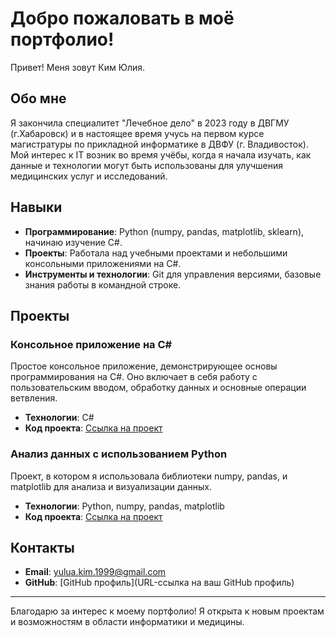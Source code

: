 # Добро пожаловать в моё портфолио!

Привет! Меня зовут Ким Юлия. 

## Обо мне

Я закончила специалитет "Лечебное дело" в 2023 году в ДВГМУ (г.Хабаровск) и в настоящее время учусь на первом курсе магистратуры по прикладной информатике в ДВФУ (г. Владивосток). Мой интерес к IT возник во время учёбы, когда я начала изучать, как данные и технологии могут быть использованы для улучшения медицинских услуг и исследований.

## Навыки

- **Программирование**: Python (numpy, pandas, matplotlib, sklearn), начинаю изучение C#.
- **Проекты**: Работала над учебными проектами и небольшими консольными приложениями на C#.
- **Инструменты и технологии**: Git для управления версиями, базовые знания работы в командной строке.

## Проекты

### Консольное приложение на C#

Простое консольное приложение, демонстрирующее основы программирования на C#. Оно включает в себя работу с пользовательским вводом, обработку данных и основные операции ветвления.

- **Технологии**: C#
- **Код проекта**: [Ссылка на проект](https://github.com/Yulia-Kim-Student/Hello_world.git)

### Анализ данных с использованием Python

Проект, в котором я использовала библиотеки numpy, pandas, и matplotlib для анализа и визуализации данных. 

- **Технологии**: Python, numpy, pandas, matplotlib
- **Код проекта**: [Ссылка на проект](https://github.com/Yulia-Kim-Student/Yulia-Kim-Student.github.io.git)

## Контакты

- **Email**: [yulua.kim.1999@gmail.com](mailto:yulua.kim.1999@gmail.com)
- **GitHub**: [GitHub профиль](URL-ссылка на ваш GitHub профиль)

---

Благодарю за интерес к моему портфолио! Я открыта к новым проектам и возможностям в области информатики и медицины.
